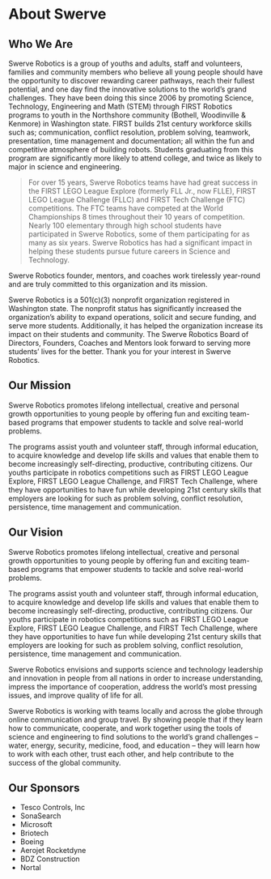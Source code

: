 # About Swerve

## Who We Are

Swerve Robotics is a group of youths and adults, staff and volunteers, families and community members who believe all young people should have the opportunity to discover rewarding career pathways, reach their fullest potential, and one day find the innovative solutions to the world’s grand challenges. They have been doing this since 2006 by promoting Science, Technology, Engineering and Math (STEM) through FIRST Robotics programs to youth in the Northshore community (Bothell, Woodinville & Kenmore) in Washington state.
FIRST builds 21st century workforce skills such as; communication, conflict resolution, problem solving, teamwork, presentation, time management and documentation; all within the fun and competitive atmosphere of building robots. Students graduating from this program are significantly more likely to attend college, and twice as likely to major in science and engineering.

> For over 15 years, Swerve Robotics teams have had great success in the FIRST LEGO League Explore (formerly FLL Jr., now FLLE), FIRST LEGO League Challenge (FLLC) and FIRST Tech Challenge (FTC) competitions. The FTC teams have competed at the World Championships 8 times throughout their 10 years of competition. Nearly 100 elementary through high school students have participated in Swerve Robotics, some of them participating for as many as six years. Swerve Robotics has had a significant impact in helping these students pursue future careers in Science and Technology.

Swerve Robotics founder, mentors, and coaches work tirelessly year-round and are truly committed to this organization and its mission.

Swerve Robotics is a 501(c)(3) nonprofit organization registered in Washington state. The nonprofit status has significantly increased the organization’s ability to expand operations, solicit and secure funding, and serve more students. Additionally, it has helped the organization increase its impact on their students and community. The Swerve Robotics Board of Directors, Founders, Coaches and Mentors look forward to serving more students’ lives for the better. Thank you for your interest in Swerve Robotics.

## Our Mission

Swerve Robotics promotes lifelong intellectual, creative and personal growth opportunities to young people by offering fun and exciting team-based programs that empower students to tackle and solve real-world problems.

The programs assist youth and volunteer staff, through informal education, to acquire knowledge and develop life skills and values that enable them to become increasingly self-directing, productive, contributing citizens. Our youths participate in robotics competitions such as FIRST LEGO League Explore, FIRST LEGO League Challenge, and FIRST Tech Challenge, where they have opportunities to have fun while developing 21st century skills that employers are looking for such as problem solving, conflict resolution, persistence, time management and communication.

## Our Vision

Swerve Robotics promotes lifelong intellectual, creative and personal growth opportunities to young people by offering fun and exciting team-based programs that empower students to tackle and solve real-world problems.

The programs assist youth and volunteer staff, through informal education, to acquire knowledge and develop life skills and values that enable them to become increasingly self-directing, productive, contributing citizens. Our youths participate in robotics competitions such as FIRST LEGO League Explore, FIRST LEGO League Challenge, and FIRST Tech Challenge, where they have opportunities to have fun while developing 21st century skills that employers are looking for such as problem solving, conflict resolution, persistence, time management and communication.

Swerve Robotics envisions and supports science and technology leadership and innovation in people from all nations in order to increase understanding, impress the importance of cooperation, address the world’s most pressing issues, and improve quality of life for all.

Swerve Robotics is working with teams locally and across the globe through online communication and group travel. By showing people that if they learn how to communicate, cooperate, and work together using the tools of science and engineering to find solutions to the world’s grand challenges – water, energy, security, medicine, food, and education – they will learn how to work with each other, trust each other, and help contribute to the success of the global community.

## Our Sponsors

* Tesco Controls, Inc
* SonaSearch
* Microsoft
* Briotech
* Boeing
* Aerojet Rocketdyne
* BDZ Construction
* Nortal
